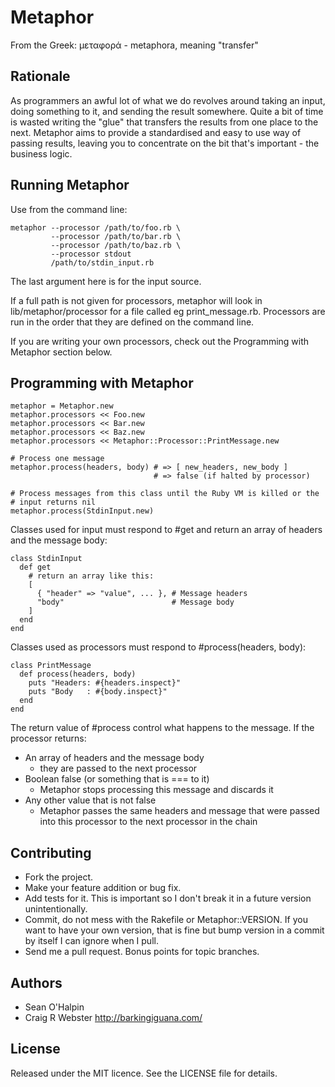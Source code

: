 Metaphor
========

From the Greek: μεταφορά - metaphora, meaning "transfer"


Rationale
---------

As programmers an awful lot of what we do revolves around taking an
input, doing something to it, and sending the result somewhere. Quite a
bit of time is wasted writing the "glue" that transfers the results from
one place to the next. Metaphor aims to provide a standardised and easy
to use way of passing results, leaving you to concentrate on the bit
that's important - the business logic.


Running Metaphor
----------------

Use from the command line:

    metaphor --processor /path/to/foo.rb \
             --processor /path/to/bar.rb \
             --processor /path/to/baz.rb \
             --processor stdout
             /path/to/stdin_input.rb

The last argument here is for the input source.

If a full path is not given for processors, metaphor will look in
lib/metaphor/processor for a file called eg print_message.rb.
Processors are run in the order that they are defined on the command
line.

If you are writing your own processors, check out the Programming with
Metaphor section below.

Programming with Metaphor
-------------------------

    metaphor = Metaphor.new
    metaphor.processors << Foo.new
    metaphor.processors << Bar.new
    metaphor.processors << Baz.new
    metaphor.processors << Metaphor::Processor::PrintMessage.new

    # Process one message
    metaphor.process(headers, body) # => [ new_headers, new_body ]
                                    # => false (if halted by processor)

    # Process messages from this class until the Ruby VM is killed or the
    # input returns nil
    metaphor.process(StdinInput.new)


Classes used for input must respond to #get and return an array of headers
and the message body:

    class StdinInput
      def get
        # return an array like this:
        [
          { "header" => "value", ... }, # Message headers
          "body"                        # Message body
        ]
      end
    end

Classes used as processors must respond to #process(headers, body):

    class PrintMessage
      def process(headers, body)
        puts "Headers: #{headers.inspect}"
        puts "Body   : #{body.inspect}"
      end
    end

The return value of #process control what happens to the message. If the
processor returns:

  * An array of headers and the message body
    - they are passed to the next processor
  * Boolean false (or something that is === to it)
    - Metaphor stops processing this message and discards it
  * Any other value that is not false
    - Metaphor passes the same headers and message that were passed into
      this processor to the next processor in the chain

Contributing
------------

  * Fork the project.
  * Make your feature addition or bug fix.
  * Add tests for it. This is important so I don't break it in a
    future version unintentionally.
  * Commit, do not mess with the Rakefile or Metaphor::VERSION. If you
    want to have your own version, that is fine but bump version in a
    commit by itself I can ignore when I pull.
  * Send me a pull request. Bonus points for topic branches.


Authors
-------

  * Sean O'Halpin
  * Craig R Webster <http://barkingiguana.com/>


License
-------

Released under the MIT licence. See the LICENSE file for details.